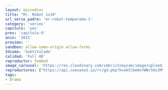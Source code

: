 ```yaml
---
layout: episodios
title: "Mr. Robot 1x10"
url_serie_padre: 'mr-robot-temporada-1'
category: 'series'
capitulo: 'yes'
prev: 'capitulo-9'
anio: '2015'
proximo: ''
sandbox: allow-same-origin allow-forms
Idioma: 'Subtitulado'
calidad: 'Full HD'
reproductor: fembed
image_carousel: 'https://res.cloudinary.com/imbriitneysam/image/upload/v1546988731/robot1-poster-min.jpg'
reproductores: ["https://api.cuevana3.io/rr/gd.php?h=ek5lbm9xYWNrS0xJMVp5b21KREk0dFBLbjVkaHhkRGdrOG1jbnBpUnhhS1ZsNXhxcmJYSXFzTzJacWQvM0xmZ3VNK0hsR21yeE9PVWs2T25acnEyNjVTU3FadVkyUT09"]
tags:
- Drama
---
```











